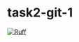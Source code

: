 # task2-git-1
[![Ruff](https://github.com/ilyas13z/task2-git-1/actions/workflows/ruff.yml/badge.svg)](https://github.com/ilyas13z/task2-git-1/actions/workflows/ruff.yml)
